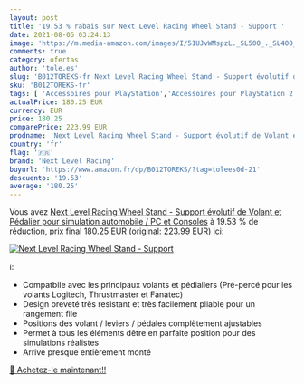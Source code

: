```yaml
---
layout: post
title: '19.53 % rabais sur Next Level Racing Wheel Stand - Support '
date: 2021-08-05 03:24:13
image: 'https://m.media-amazon.com/images/I/51UJvWMspzL._SL500_._SL400_.jpg'
comments: true
category: ofertas
author: 'tole.es'
slug: 'B012TOREKS-fr Next Level Racing Wheel Stand - Support évolutif de Volant...'
sku: 'B012TOREKS-fr'
tags: [ 'Accessoires pour PlayStation','Accessoires pour PlayStation 2','Accessoires pour PlayStation 3','Accessoires pour PlayStation 5','Accessoires pour Xbox Series X et S','Aménagements intérieurs','Anciens systèmes','Anciens systèmes PlayStation','Anciens systèmes Xbox','Auto et Moto','Auto et moto','Caches de volant','Jeux vidéo','Manettes pour PlayStation 3','Manettes pour PlayStation 5','Manettes pour Xbox Series X et S','PC: Jeux et accessoires','Pièces détachées auto','PlayStation 2: Jeux, consoles et accessoires','PlayStation 3:  Consoles, jeux et accessoires','PlayStation 5: Consoles, jeux et accessoires','PlayStation: Jeux, consoles et accessoires','Volants et moyeux de volant','Volants pour PlayStation 3','Xbox Series X et S : Consoles, jeux et accessoires','Xbox: Jeux, consoles et accessoires','next level racing', ]
actualPrice: 180.25 EUR
currency: EUR
price: 180.25
comparePrice: 223.99 EUR
prodname: 'Next Level Racing Wheel Stand - Support évolutif de Volant et Pédalier pour simulation automobile / PC et Consoles'
country: 'fr'
flag: '🇫🇷'
brand: 'Next Level Racing'
buyurl: 'https://www.amazon.fr/dp/B012TOREKS/?tag=tolees0d-21'
descuento: '19.53'
average: '180.25'
---
```


Vous avez [Next Level Racing Wheel Stand - Support évolutif de Volant et Pédalier pour simulation automobile / PC et Consoles](https://www.amazon.fr/dp/B012TOREKS/?tag=tolees0d-21)  à  19.53 % de réduction, prix final  180.25 EUR (original: 223.99 EUR) ici:

[![Next Level Racing Wheel Stand - Support ](https://m.media-amazon.com/images/I/51UJvWMspzL._SL500_._SL400_.jpg)](https://www.amazon.fr/dp/B012TOREKS/?tag=tolees0d-21)

ℹ️:

- Compatbile avec les principaux volants et pédialiers (Pré-percé pour les volants Logitech, Thrustmaster et Fanatec)
- Design breveté très resistant et très facilement pliable pour un rangement file
- Positions des volant / leviers / pédales complètement ajustables
- Permet à tous les éléments dêtre en parfaite position pour des simulations réalistes
- Arrive presque entièrement monté

[🛒 Achetez-le maintenant!!](https://www.amazon.fr/dp/B012TOREKS/?tag=tolees0d-21)
